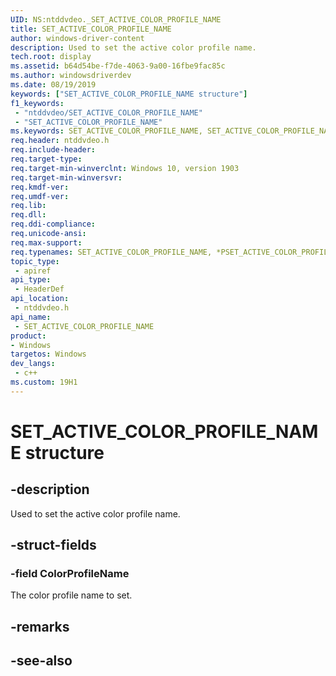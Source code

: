 ```yaml
---
UID: NS:ntddvdeo._SET_ACTIVE_COLOR_PROFILE_NAME
title: SET_ACTIVE_COLOR_PROFILE_NAME
author: windows-driver-content
description: Used to set the active color profile name.
tech.root: display
ms.assetid: b64d54be-f7de-4063-9a00-16fbe9fac85c
ms.author: windowsdriverdev
ms.date: 08/19/2019
keywords: ["SET_ACTIVE_COLOR_PROFILE_NAME structure"]
f1_keywords:
 - "ntddvdeo/SET_ACTIVE_COLOR_PROFILE_NAME"
 - "SET_ACTIVE_COLOR_PROFILE_NAME"
ms.keywords: SET_ACTIVE_COLOR_PROFILE_NAME, SET_ACTIVE_COLOR_PROFILE_NAME, *PSET_ACTIVE_COLOR_PROFILE_NAME, 
req.header: ntddvdeo.h
req.include-header:
req.target-type:
req.target-min-winverclnt: Windows 10, version 1903
req.target-min-winversvr:
req.kmdf-ver:
req.umdf-ver:
req.lib:
req.dll:
req.ddi-compliance:
req.unicode-ansi:
req.max-support:
req.typenames: SET_ACTIVE_COLOR_PROFILE_NAME, *PSET_ACTIVE_COLOR_PROFILE_NAME
topic_type: 
 - apiref
api_type: 
 - HeaderDef
api_location: 
 - ntddvdeo.h
api_name: 
 - SET_ACTIVE_COLOR_PROFILE_NAME
product:
- Windows
targetos: Windows
dev_langs:
 - c++
ms.custom: 19H1
---
```


# SET_ACTIVE_COLOR_PROFILE_NAME structure

## -description

Used to set the active color profile name.

## -struct-fields

### -field ColorProfileName

The color profile name to set.

## -remarks

## -see-also
